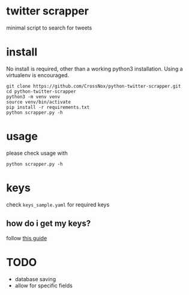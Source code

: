 # twitter scrapper

minimal script to search for tweets

# install

No install is required, other than a working python3 installation. Using a virtualenv is encouraged.

```
git clone https://github.com/CrossNox/python-twitter-scrapper.git
cd python-twitter-scrapper
python3 -m venv venv
source venv/bin/activate
pip install -r requirements.txt
python scrapper.py -h
```

# usage

please check usage with
```
python scrapper.py -h
```

# keys
check `keys_sample.yaml` for required keys

## how do i get my keys?
follow [this guide](https://developer.twitter.com/en/docs/basics/authentication/guides/access-tokens.html)

# TODO
* database saving
* allow for specific fields
